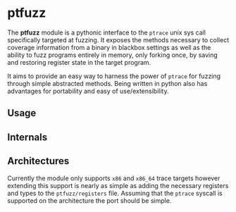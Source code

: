 # ptfuzz

The **ptfuzz** module is a pythonic interface to the `ptrace` unix sys call specifically targeted at fuzzing. It exposes the methods necessary to collect coverage information from a binary in blackbox settings as well as the ability to fuzz programs entirely in memory, only forking once, by saving and restoring register state in the target program.

It aims to provide an easy way to harness the power of `ptrace` for fuzzing through simple abstracted methods. Being written in python also has advantages for portability and easy of use/extensibility.


## Usage



## Internals



## Architectures 

Currently the module only supports `x86` and `x86_64` trace targets  however extending this support is nearly as simple as adding the necessary registers and types to the `ptfuzz/registers` file. Assuming that the `ptrace` syscall is supported on the architecture the port should be simple. 